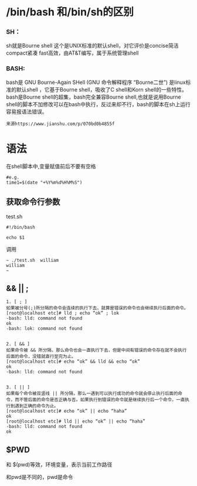 # /bin/bash 和/bin/sh的区别

### SH：

sh就是Bourne shell
 这个是UNIX标准的默认shell，对它评价是concise简洁 compact紧凑  fast高效，由AT&T编写，属于系统管理shell

### BASH:

bash是 GNU Bourne-Again SHell  (GNU 命令解释程序 “Bourne二世”)
 是linux标准的默认shell ，它基于Bourne shell，吸收了C shell和Korn shell的一些特性。bash是Bourne shell的超集，bash完全兼容Bourne shell,也就是说用Bourne shell的脚本不加修改可以在bash中执行，反过来却不行，bash的脚本在sh上运行容易报语法错误。

```
来源https://www.jianshu.com/p/070bd0b4855f
```

# 语法

在shell脚本中,变量赋值前后不要有空格

```shell
#e.g.
time1=$(date "+%Y%m%d%H%M%S")
```

## 获取命令行参数

test.sh

```shell
#!/bin/bash

echo $1
```

调用

```
~ ./test.sh  william
william
~ 
```

## &&   ||   ;

```
1. [ ; ] 
如果被分号(;)所分隔的命令会连续的执行下去，就算是错误的命令也会继续执行后面的命令。 
[root@localhost etc]# lld ; echo “ok” ; lok 
-bash: lld: command not found 
ok 
-bash: lok: command not found


2. [ && ] 
如果命令被 && 所分隔，那么命令也会一直执行下去，但是中间有错误的命令存在就不会执行后面的命令，没错就直行至完为止。 
[root@localhost etc]# echo “ok” && lld && echo “ok” 
ok 
-bash: lld: command not found


3. [ || ] 
如果每个命令被双竖线 || 所分隔，那么一遇到可以执行成功的命令就会停止执行后面的命令，而不管后面的命令是否正确与否。如果执行到错误的命令就是继续执行后一个命令，一直执行到遇到正确的命令为止。 
[root@localhost etc]# echo “ok” || echo “haha” 
ok 
[root@localhost etc]# lld || echo “ok” || echo “haha” 
-bash: lld: command not found 
ok
```

## \$PWD

和 $(pwd)等效，环境变量，表示当前工作路径

和pwd是不同的，pwd是命令